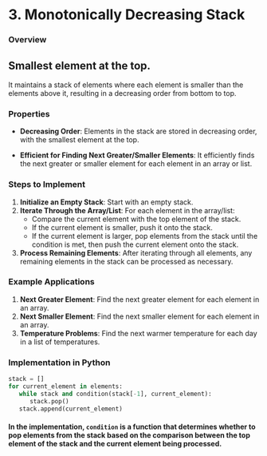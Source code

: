 # 3. **Monotonically Decreasing Stack**

### Overview

<h2>Smallest element at the top.</h2>

It maintains a stack of elements where each element is smaller than the elements above it, resulting in a decreasing order from bottom to top.

### Properties

- **Decreasing Order**: Elements in the stack are stored in decreasing order, with the smallest element at the top.

- **Efficient for Finding Next Greater/Smaller Elements**: It efficiently finds the next greater or smaller element for each element in an array or list.

### Steps to Implement

1.  **Initialize an Empty Stack**: Start with an empty stack.
2.  **Iterate Through the Array/List**: For each element in the array/list:
    - Compare the current element with the top element of the stack.
    - If the current element is smaller, push it onto the stack.
    - If the current element is larger, pop elements from the stack until the condition is met, then push the current element onto the stack.
3.  **Process Remaining Elements**: After iterating through all elements, any remaining elements in the stack can be processed as necessary.

### Example Applications

1.  **Next Greater Element**: Find the next greater element for each element in an array.
2.  **Next Smaller Element**: Find the next smaller element for each element in an array.
3.  **Temperature Problems**: Find the next warmer temperature for each day in a list of temperatures.

### Implementation in Python

```python
stack = []
for current_element in elements:
   while stack and condition(stack[-1], current_element):
      stack.pop()
   stack.append(current_element)
```

#### In the implementation, `condition` is a function that determines whether to pop elements from the stack based on the comparison between the top element of the stack and the current element being processed.
